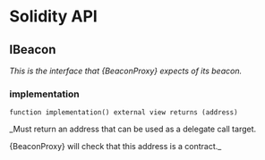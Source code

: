 # Solidity API

## IBeacon

_This is the interface that {BeaconProxy} expects of its beacon._

### implementation

```solidity
function implementation() external view returns (address)
```

_Must return an address that can be used as a delegate call target.

{BeaconProxy} will check that this address is a contract._

